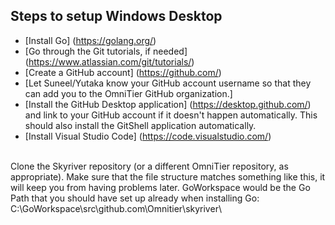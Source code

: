 ## Steps to setup Windows Desktop

- [Install Go] (https://golang.org/)
- [Go through the Git tutorials, if needed] (https://www.atlassian.com/git/tutorials/)
- [Create a GitHub account] (https://github.com/)
- [Let Suneel/Yutaka know your GitHub account username so that they can add you to the OmniTier GitHub organization.]
- [Install the GitHub Desktop application] (https://desktop.github.com/) 
and link to your GitHub account if it doesn't happen automatically.  This should also install the GitShell application automatically.
- [Install Visual Studio Code] (https://code.visualstudio.com/)

<br>
Clone the Skyriver repository (or a different OmniTier repository, as appropriate).  Make sure that the file structure matches something like this, it will keep you from having problems later.  GoWorkspace would be the Go Path that you should have set up already when installing Go: C:\GoWorkspace\src\github.com\Omnitier\skyriver\ 
